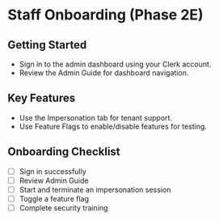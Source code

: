 # Staff Onboarding (Phase 2E)

## Getting Started
- Sign in to the admin dashboard using your Clerk account.
- Review the Admin Guide for dashboard navigation.

## Key Features
- Use the Impersonation tab for tenant support.
- Use Feature Flags to enable/disable features for testing.

## Onboarding Checklist
- [ ] Sign in successfully
- [ ] Review Admin Guide
- [ ] Start and terminate an impersonation session
- [ ] Toggle a feature flag
- [ ] Complete security training